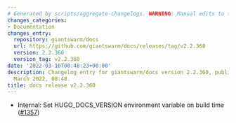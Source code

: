 ```yaml
---
# Generated by scripts/aggregate-changelogs. WARNING: Manual edits to this files will be overwritten.
changes_categories:
- Documentation
changes_entry:
  repository: giantswarm/docs
  url: https://github.com/giantswarm/docs/releases/tag/v2.2.360
  version: 2.2.360
  version_tag: v2.2.360
date: '2022-03-10T08:48:23+00:00'
description: Changelog entry for giantswarm/docs version 2.2.360, published on 10
  March 2022, 08:48.
title: docs release v2.2.360
---
```


- Internal: Set HUGO_DOCS_VERSION environment variable on build time ([#1357](https://github.com/giantswarm/docs/pull/1357))
